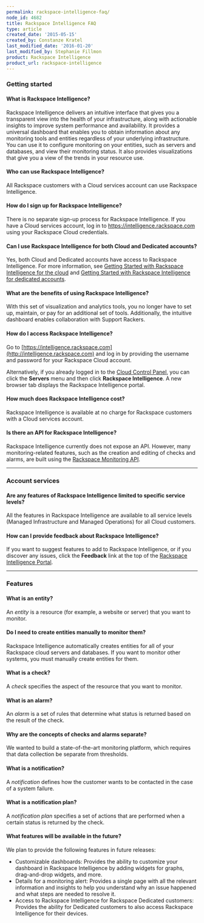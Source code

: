 ```yaml
---
permalink: rackspace-intelligence-faq/
node_id: 4682
title: Rackspace Intelligence FAQ
type: article
created_date: '2015-05-15'
created_by: Constanze Kratel
last_modified_date: '2016-01-20'
last_modified_by: Stephanie Fillmon
product: Rackspace Intelligence
product_url: rackspace-intelligence
---
```


### Getting started

#### What is Rackspace Intelligence?

Rackspace Intelligence delivers an intuitive interface that gives you a
transparent view into the health of your infrastructure, along with
actionable insights to improve system performance and availability. It
provides a universal dashboard that enables you to obtain information
about any monitoring tools and entities regardless of your underlying
infrastructure. You can use it to configure monitoring on your entities,
such as servers and databases, and view their monitoring status. It also
provides visualizations that give you a view of the trends in your
resource use.

#### Who can use Rackspace Intelligence?

All Rackspace customers with a Cloud services account can use Rackspace
Intelligence.

#### How do I sign up for Rackspace Intelligence?

There is no separate sign-up process for Rackspace Intelligence. If you
have a Cloud services account, log in to
<https://intelligence.rackspace.com> using your Rackspace Cloud
credentials.

#### Can I use Rackspace Intelligence for both Cloud and Dedicated accounts?

Yes, both Cloud and Dedicated accounts have access to Rackspace Intelligence. For more information, see [Getting Started with Rackspace Intelligence for the cloud](/how-to/getting-started-with-rackspace-intelligence-for-the-cloud) and [Getting Started with Rackspace Intelligence for dedicated accounts](/how-to/getting-started-with-rackspace-intelligence-for-dedicated-accounts).

#### What are the benefits of using Rackspace Intelligence?

With this set of visualization and analytics tools, you no longer have
to set up, maintain, or pay for an additional set of tools.
Additionally, the intuitive dashboard enables collaboration with Support
Rackers.

#### How do I access Rackspace Intelligence?

Go to
[https://intelligence.rackspace.com](http://intelligence.rackspace.com)
and log in by providing the username and password for your Rackspace
Cloud account.

Alternatively, if you already logged in to the [Cloud Control
Panel](https://mycloud.rackspace.com), you can click the **Servers**
menu and then click **Rackspace Intelligence**. A new browser tab
displays the Rackspace Intelligence portal.

#### How much does Rackspace Intelligence cost?

Rackspace Intelligence is available at no charge for Rackspace customers
with a Cloud services account.

#### Is there an API for Rackspace Intelligence?

Rackspace Intelligence currently does not expose an API. However, many
monitoring-related features, such as the creation and editing of checks
and alarms, are built using the
[Rackspace Monitoring API](https://developer.rackspace.com/docs/cloud-monitoring/v1/developer-guide/#document-developer-guide).

------------------------------------------------------------------------

### Account services

#### Are any features of Rackspace Intelligence limited to specific service levels?

All the features in Rackspace Intelligence are available to all service
levels (Managed Infrastructure and Managed Operations) for all Cloud
customers.

#### How can I provide feedback about Rackspace Intelligence?

If you want to suggest features to add to Rackspace Intelligence, or if
you discover any issues, click the **Feedback** link at the top of the
[Rackspace Intelligence Portal](https://intelligence.rackspace.com/).

------------------------------------------------------------------------

### Features

#### What is an entity?

An *entity* is a resource (for example, a website or server) that you
want to monitor.

#### Do I need to create entities manually to monitor them?

Rackspace Intelligence automatically creates entities for all of your
Rackspace cloud servers and databases. If you want to monitor other
systems, you must manually create entities for them.

#### What is a check?

A *check* specifies the aspect of the resource that you want to monitor.

#### What is an alarm?

An *alarm* is a set of rules that determine what status is returned
based on the result of the check.

#### Why are the concepts of checks and alarms separate?

We wanted to build a state-of-the-art monitoring platform, which
requires that data collection be separate from thresholds.

#### What is a notification?

A *notification* defines how the customer wants to be contacted in the
case of a system failure.

#### What is a notification plan?

A *notification plan* specifies a set of actions that are performed when
a certain status is returned by the check.

#### What features will be available in the future?

We plan to provide the following features in future releases:

-   Customizable dashboards: Provides the ability to customize your
    dashboard in Rackspace Intelligence by adding widgets for graphs,
    drag-and-drop widgets, and more.
-   Details for a monitoring alert: Provides a single page with all the
    relevant information and insights to help you understand why an
    issue happened and what steps are needed to resolve it.
-   Access to Rackspace Intelligence for Rackspace Dedicated customers:
    Provides the ability for Dedicated customers to also access
    Rackspace Intelligence for their devices.
